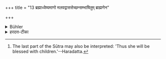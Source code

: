 +++
title = "13 ब्रह्माध्येष्यमाणो मलवद्वाससेच्छन्सम्भाषितुम् ब्राह्मणेन"

+++

<details><summary>Bühler</summary>

13. If he, who is about to study the Veda, wishes to talk to a woman during her courses, he shall first speak to a Brāhmaṇa and then to her, then again speak to a Brāhmaṇa, and afterwards study. Thereby the children (of that woman) will be blessed. [^8] 


[^8]:  The last part of the Sūtra may also be interpreted: 'Thus she will be blessed with children.'--Haradatta.
</details>

<details><summary>हरदत्त-टीका</summary>

## सूत्रम्
ब्रह्माध्येष्यमाणो मलवद्वाससेच्छन् सम्भाषितुं ब्राह्मणेन सम्भाध्य तथा सम्भाषेत । सम्भाष्य तुब्राह्मणेनैव सम्भाष्याऽधीयीत । एवं तस्याः प्रजानिःश्रेयसम् ॥१३॥  
## टिप्पनी
यो वेदमध्येष्यमाणो मलवद्वाससा रजस्वलया सह सम्भाषितुमिच्छति स पूर्वं ब्राह्मणेन सम्भाष्य पश्चात्तया सम्भाषेत । सम्भाष्य च पुनरपि ब्राह्मणेनैव सम्भाष्याऽधीयीत । किमेवं सति भवति ? एवं तस्या मलवद्वासस आगामिनी या प्रजा तस्या निःश्रेयसमभ्युदयो भवति । प्रजारूपं वा निःश्रेयसं तस्या भवति । 'प्रजानिःश्रेयसमिति वचनात् विधवादिभिः सह सम्भाषणे नैतत्कर्तव्यम् ॥ १३ ॥
</details>
